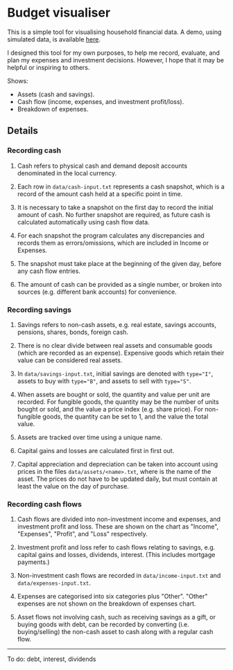 # Budget visualiser

This is a simple tool for visualising household financial data.
A demo, using simulated data, is available [here](https://tzhg.github.io/cash-flower).

I designed this tool for my own purposes,
to help me record, evaluate, and plan my expenses and investment decisions.
However, I hope that it may be helpful or inspiring to others.

Shows:
- Assets (cash and savings).
- Cash flow (income, expenses, and investment profit/loss).
- Breakdown of expenses.

## Details

### Recording cash

1. Cash refers to physical cash and demand deposit accounts denominated in the local currency.

2. Each row in `data/cash-input.txt` represents a cash snapshot, which is a record of the amount cash held at a specific point in time.

3. It is necessary to take a snapshot on the first day to record the initial amount of cash.
   No further snapshot are required, as future cash is calculated automatically using cash flow data.

4. For each snapshot the program calculates any discrepancies and records them as errors/omissions,
   which are included in Income or Expenses.

5. The snapshot must take place at the beginning of the given day, before any cash flow entries.

6. The amount of cash can be provided as a single number,
   or broken into sources (e.g. different bank accounts) for convenience.

### Recording savings

1. Savings refers to non-cash assets, e.g. real estate, savings accounts, pensions, shares, bonds, foreign cash.

2. There is no clear divide between real assets and consumable goods (which are recorded as an expense).
   Expensive goods which retain their value can be considered real assets.

3. In `data/savings-input.txt`, initial savings are denoted with `type="I"`,
   assets to buy with `type="B"`, and assets to sell with `type="S"`.

4. When assets are bought or sold, the quantity and value per unit are recorded.
   For fungible goods, the quantity may be the number of units bought or sold,
   and the value a price index (e.g. share price).
   For non-fungible goods, the quantity can be set to 1, and the value the total value.

5. Assets are tracked over time using a unique name.

6. Capital gains and losses are calculated first in first out.

7. Capital appreciation and depreciation can be taken into account using prices in the files `data/assets/<name>.txt`,
   where <name> is the name of the asset.
   The prices do not have to be updated daily, but must contain at least the value on the day of purchase.

### Recording cash flows

1. Cash flows are divided into non-investment income and expenses, and investment profit and loss.
   These are shown on the chart as "Income", "Expenses", "Profit", and "Loss" respectively.

2. Investment profit and loss refer to cash flows relating to savings, e.g. capital gains and losses, dividends, interest.
   (This includes mortgage payments.)

3. Non-investment cash flows are recorded in `data/income-input.txt` and `data/expenses-input.txt`.

4. Expenses are categorised into six categories plus "Other".
   "Other" expenses are not shown on the breakdown of expenses chart.

5. Asset flows not involving cash, such as receiving savings as a gift, or buying goods with debt,
   can be recorded by converting (i.e. buying/selling) the non-cash asset to cash
   along with a regular cash flow.

---

To do: debt, interest, dividends
